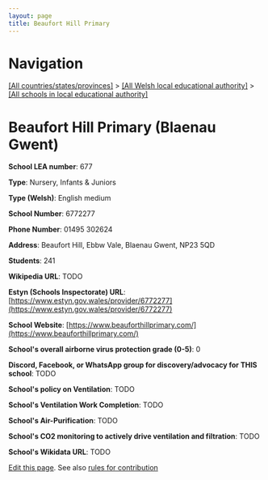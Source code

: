 ```yaml
---
layout: page
title: Beaufort Hill Primary
---
```

# Navigation

[[All countries/states/provinces]](../../..) > [[All Welsh local educational authority]](../..) > [[All schools in local educational authority]](..)

# Beaufort Hill Primary (Blaenau Gwent)

**School LEA number**: 677

**Type**: Nursery, Infants & Juniors

**Type (Welsh)**: English medium

**School Number**: 6772277

**Phone Number**: 01495 302624

**Address**: Beaufort Hill, Ebbw Vale, Blaenau Gwent, NP23 5QD

**Students**: 241

**Wikipedia URL**: TODO

**Estyn (Schools Inspectorate) URL**: [https://www.estyn.gov.wales/provider/6772277](https://www.estyn.gov.wales/provider/6772277)

**School Website**: [https://www.beauforthillprimary.com/](https://www.beauforthillprimary.com/)

**School's overall airborne virus protection grade (0-5)**: 0

**Discord, Facebook, or WhatsApp group for discovery/advocacy for THIS school**: TODO

**School's policy on Ventilation**: TODO

**School's Ventilation Work Completion**: TODO

**School's Air-Purification**: TODO

**School's CO2 monitoring to actively drive ventilation and filtration**: TODO

**School's Wikidata URL**: TODO




[Edit this page](https://github.com/VentilationProject/Wales/edit/prif/./Blaenau_Gwent/Beaufort_Hill_Primary.md). See also [rules for contribution](../../../contribution-rules/)